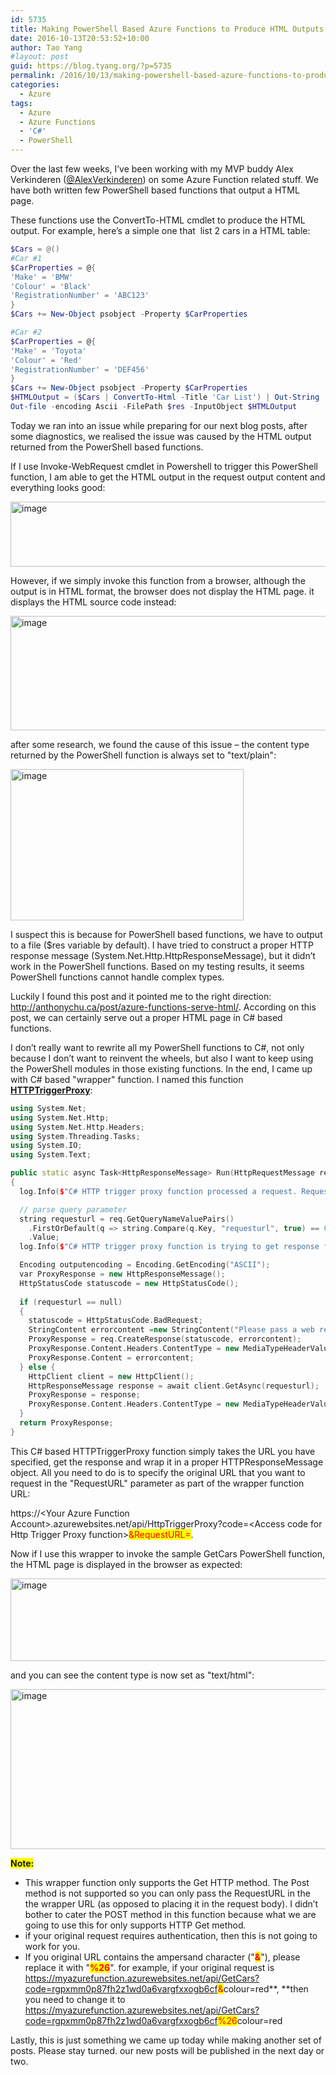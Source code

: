 ```yaml
---
id: 5735
title: Making PowerShell Based Azure Functions to Produce HTML Outputs
date: 2016-10-13T20:53:52+10:00
author: Tao Yang
#layout: post
guid: https://blog.tyang.org/?p=5735
permalink: /2016/10/13/making-powershell-based-azure-functions-to-produce-html-outputs/
categories:
  - Azure
tags:
  - Azure
  - Azure Functions
  - 'C#'
  - PowerShell
---
```

Over the last few weeks, I’ve been working with my MVP buddy Alex Verkinderen (<a href="https://twitter.com/AlexVerkinderen">@AlexVerkinderen</a>) on some Azure Function related stuff. We have both written few PowerShell based functions that output a HTML page.

These functions use the ConvertTo-HTML cmdlet to produce the HTML output. For example, here’s a simple one that  list 2 cars in a HTML table:
```powershell
$Cars = @()
#Car #1
$CarProperties = @{
'Make' = 'BMW'
'Colour' = 'Black'
'RegistrationNumber' = 'ABC123'
}
$Cars += New-Object psobject -Property $CarProperties

#Car #2
$CarProperties = @{
'Make' = 'Toyota'
'Colour' = 'Red'
'RegistrationNumber' = 'DEF456'
}
$Cars += New-Object psobject -Property $CarProperties
$HTMLOutput = ($Cars | ConvertTo-Html -Title 'Car List') | Out-String
Out-file -encoding Ascii -FilePath $res -InputObject $HTMLOutput
```

Today we ran into an issue while preparing for our next blog posts, after some diagnostics, we realised the issue was caused by the HTML output returned from the PowerShell based functions.

If I use Invoke-WebRequest cmdlet in Powershell to trigger this PowerShell function, I am able to get the HTML output in the request output content and everything looks good:

<a href="https://blog.tyang.org/wp-content/uploads/2016/10/image-19.png"><img style="background-image: none; padding-top: 0px; padding-left: 0px; display: inline; padding-right: 0px; border: 0px;" title="image" src="https://blog.tyang.org/wp-content/uploads/2016/10/image_thumb-19.png" alt="image" width="650" height="104" border="0" /></a>

However, if we simply invoke this function from a browser, although the output is in HTML format, the browser does not display the HTML page. it displays the HTML source code instead:

<a href="https://blog.tyang.org/wp-content/uploads/2016/10/image-20.png"><img style="background-image: none; padding-top: 0px; padding-left: 0px; display: inline; padding-right: 0px; border: 0px;" title="image" src="https://blog.tyang.org/wp-content/uploads/2016/10/image_thumb-20.png" alt="image" width="522" height="183" border="0" /></a>

after some research, we found the cause of this issue – the content type returned by the PowerShell function is always set to "text/plain":

<a href="https://blog.tyang.org/wp-content/uploads/2016/10/image-21.png"><img style="background-image: none; padding-top: 0px; padding-left: 0px; display: inline; padding-right: 0px; border: 0px;" title="image" src="https://blog.tyang.org/wp-content/uploads/2016/10/image_thumb-21.png" alt="image" width="373" height="242" border="0" /></a>

I suspect this is because for PowerShell based functions, we have to output to a file ($res variable by default). I have tried to construct a proper HTTP response message (System.Net.Http.HttpResponseMessage), but it didn’t work in the PowerShell functions. Based on my testing results, it seems PowerShell functions cannot handle complex types.

Luckily I found this post and it pointed me to the right direction: <a title="http://anthonychu.ca/post/azure-functions-serve-html/" href="http://anthonychu.ca/post/azure-functions-serve-html/">http://anthonychu.ca/post/azure-functions-serve-html/</a>. According on this post, we can certainly serve out a proper HTML page in C# based functions.

I don’t really want to rewrite all my PowerShell functions to C#, not only because I don’t want to reinvent the wheels, but also I want to keep using the PowerShell modules in those existing functions. In the end, I came up with C# based "wrapper" function. I named this function [**HTTPTriggerProxy**](https://gist.github.com/tyconsulting/eae44357f14818006bf0ba94bf07bae1):

```cpp
using System.Net;
using System.Net.Http;
using System.Net.Http.Headers;
using System.Threading.Tasks;
using System.IO;
using System.Text;

public static async Task<HttpResponseMessage> Run(HttpRequestMessage req, TraceWriter log)
{
  log.Info($"C# HTTP trigger proxy function processed a request. RequestUri={req.RequestUri}");

  // parse query parameter
  string requesturl = req.GetQueryNameValuePairs()
    .FirstOrDefault(q => string.Compare(q.Key, "requesturl", true) == 0)
    .Value;
  log.Info($"C# HTTP trigger proxy function is trying to get response from {requesturl}");

  Encoding outputencoding = Encoding.GetEncoding("ASCII");
  var ProxyResponse = new HttpResponseMessage();
  HttpStatusCode statuscode = new HttpStatusCode();
  
  if (requesturl == null)
  {
    statuscode = HttpStatusCode.BadRequest;
    StringContent errorcontent =new StringContent("Please pass a web request url on the query string or in the request body", outputencoding); 
    ProxyResponse = req.CreateResponse(statuscode, errorcontent);
    ProxyResponse.Content.Headers.ContentType = new MediaTypeHeaderValue("text/html");
    ProxyResponse.Content = errorcontent;
  } else {
    HttpClient client = new HttpClient();
    HttpResponseMessage response = await client.GetAsync(requesturl);
    ProxyResponse = response;
    ProxyResponse.Content.Headers.ContentType = new MediaTypeHeaderValue("text/html");
  }
  return ProxyResponse;
}
```

This C# based HTTPTriggerProxy function simply takes the URL you have specified, get the response and wrap it in a proper HTTPResponseMessage object. All you need to do is to specify the original URL that you want to request in the "RequestURL" parameter as part of the wrapper function URL:

https://\<Your Azure Function Account\>.azurewebsites.net/api/HttpTriggerProxy?code=\<Access code for Http Trigger Proxy function\><span style="background-color: #ffff00; color: #ff0000;">&RequestURL=<Your original request URL></span>.

Now if I use this wrapper to invoke the sample GetCars PowerShell function, the HTML page is displayed in the browser as expected:

<a href="https://blog.tyang.org/wp-content/uploads/2016/10/image-22.png"><img style="background-image: none; padding-top: 0px; padding-left: 0px; display: inline; padding-right: 0px; border: 0px;" title="image" src="https://blog.tyang.org/wp-content/uploads/2016/10/image_thumb-22.png" alt="image" width="646" height="132" border="0" /></a>

and you can see the content type is now set as "text/html":

<a href="https://blog.tyang.org/wp-content/uploads/2016/10/image-23.png"><img style="background-image: none; padding-top: 0px; padding-left: 0px; display: inline; padding-right: 0px; border: 0px;" title="image" src="https://blog.tyang.org/wp-content/uploads/2016/10/image_thumb-23.png" alt="image" width="692" height="256" border="0" /></a>

**<span style="background-color: #ffff00;">Note:</span>**

 * This wrapper function only supports the Get HTTP method. The Post method is not supported so you can only pass the RequestURL in the the wrapper URL (as opposed to placing it in the request body). I didn’t bother to cater the POST method in this function because what we are going to use this for only supports HTTP Get method.
 * if your original request requires authentication, then this is not going to work for you.
 * If you original URL contains the ampersand character ("**<span style="background-color: #ffff00; color: #ff0000;">&</span>**"), please replace it with "**<span style="background-color: #ffff00; color: #ff0000;">%26</span>**". for example, if your original request is https://myazurefunction.azurewebsites.net/api/GetCars?code=rgpxmm0p87fh2z1wd0a6vargfxxogb6cf<span style="background-color: #ffff00; color: #ff0000;">&</span>colour=red**, **then you need to change it to https://myazurefunction.azurewebsites.net/api/GetCars?code=rgpxmm0p87fh2z1wd0a6vargfxxogb6cf<span style="background-color: #ffff00; color: #ff0000;">%26</span>colour=red

Lastly, this is just something we came up today while making another set of posts. Please stay turned. our new posts will be published in the next day or two.
